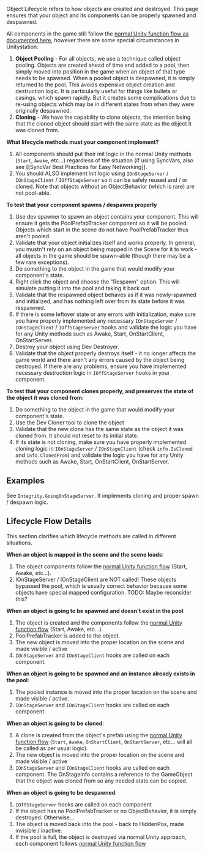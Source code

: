 Object Lifecycle refers to how objects are created and destroyed. This page ensures that your object and its components can be properly spawned and despawned.

All components in the game still follow the [normal Unity function flow as documented here](https://docs.unity3d.com/Manual/ExecutionOrder.html), however there are some special circumstances in Unitystation:

1. **Object Pooling** - For all objects, we use a technique called object pooling. Objects are created ahead of time and added to a pool, then simply moved into position in the game when an object of that type needs to be spawned. When a pooled object is despawned, it is simply returned to the pool. This avoids expensive object creation and destruction logic. It is particularly useful for things like bullets or casings, which spawn rapidly. But it creates some complications due to re-using objects which may be in different states from when they were originally despawned.
2. **Cloning** - We have the capability to clone objects, the intention being that the cloned object should start with the same state as the object it was cloned from.

**What lifecycle methods must your component implement?**
1. All components should put their init logic in the normal Unity methods (`Start`, `Awake`, etc...) regardless of the situation (if using SyncVars, also see [[SyncVar Best Practices for Easy Networking]].
1. You should ALSO implement init logic using `IOnStageServer` / `IOnStageClient` / `IOffStageServer` so it can be safely reused and / or cloned. Note that objects without an ObjectBehavior (which is rare) are not pool-able.

**To test that your component spawns / despawns properly**
1. Use dev spawner to spawn an object contains your component. This will ensure it gets the PoolPrefabTracker component so it will be pooled. Objects which start in the scene do not have PoolPrefabTracker thus aren't pooled.
1. Validate that your object initializes itself and works properly. In general, you mustn't rely on an object being mapped in the Scene for it to work - all objects in the game should be spawn-able (though there may be a few rare exceptions).
1. Do something to the object in the game that would modify your component's state.
2. Right click the object and choose the "Respawn" option. This will simulate putting it into the pool and taking it back out.
3. Validate that the respawned object behaves as if it was newly-spawned and initialized, and has nothing left over from its state before it was respawned.
4. If there is some leftover state or any errors with initialization, make sure you have properly implemented any necessary `IOnStageServer` / `IOnStageClient` / `IOffStageServer` hooks and validate the logic you have for any Unity methods such as Awake, Start, OnStartClient, OnStartServer.
5. Destroy your object using Dev Destroyer.
6. Validate that the object properly destroys itself - it no longer affects the game world and there aren't any errors caused by the object being destroyed. If there are any problems, ensure you have implemented necessary destruction logic in `IOffStageServer` hooks in your component.

**To test that your component clones properly, and preserves the state of the object it was cloned from:**
1. Do something to the object in the game that would modify your component's state.
2. Use the Dev Cloner tool to clone the object
3. Validate that the new clone has the same state as the object it was cloned from. It should not reset to its initial state.
4. If its state is not cloning, make sure you have properly implemented cloning logic in `IOnStageServer` / `IOnStageClient` (check `info.IsCloned` and `info.ClonedFrom`) and validate the logic you have for any Unity methods such as Awake, Start, OnStartClient, OnStartServer. 

## Examples

See `Integrity.GoingOnStageServer`. It implements cloning and proper spawn / despawn logic.

## Lifecycle Flow Details

This section clarifies which lifecycle methods are called in different situations.

**When an object is mapped in the scene and the scene loads**:
1. The object components follow the [normal Unity function flow](https://docs.unity3d.com/Manual/ExecutionOrder.html) (Start, Awake, etc...).
2. IOnStageServer / IOnStageClient are NOT called! These objects bypassed the pool, which is usually correct behavior because some objects have special mapped configuration. TODO: Maybe reconsider this?

**When an object is going to be spawned and doesn't exist in the pool**:
1. The object is created and the components follow the [normal Unity function flow](https://docs.unity3d.com/Manual/ExecutionOrder.html) (Start, Awake, etc...).
2. PoolPrefabTracker is added to the object.
2. The new object is moved into the proper location on the scene and made visible / active
3. `IOnStageServer` and `IOnStageClient` hooks are called on each component.

**When an object is going to be spawned and an instance already exists in the pool**:
1. The pooled instance is moved into the proper location on the scene and made visible / active.
2. `IOnStageServer` and `IOnStageClient` hooks are called on each component.

**When an object is going to be cloned**:
1. A clone is created from the object's prefab using the [normal Unity function flow](https://docs.unity3d.com/Manual/ExecutionOrder.html) (`Start`, `Awake`, `OnStartClient`, `OnStartServer`, etc... will all be called as per usual logic).
2. The new object is moved into the proper location on the scene and made visible / active
3. `IOnStageServer` and `IOnStageClient` hooks are called on each component. The OnStageInfo contains a reference to the GameObject that the object was cloned from so any needed state can be copied.

**When an object is going to be despawned**:
1. `IOffStageServer` hooks are called on each component
2. If the object has no PoolPrefabTracker or no ObjectBehavior, it is simply destroyed. Otherwise...
2. The object is moved back into the pool - back to HiddenPos, made invisible / inactive.
3. If the pool is full, the object is destroyed via normal Unity approach, each component follows [normal Unity function flow](https://docs.unity3d.com/Manual/ExecutionOrder.html)
